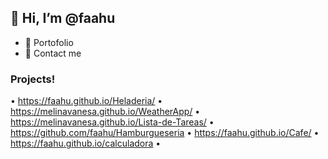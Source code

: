 ##  👋 Hi, I’m @faahu
- 👀 Portofolio
- 🌱 Contact me 
### Projects!
• https://faahu.github.io/Heladeria/ 
• https://melinavanesa.github.io/WeatherApp/
• https://melinavanesa.github.io/Lista-de-Tareas/
• https://github.com/faahu/Hamburgueseria
• https://faahu.github.io/Cafe/
• https://faahu.github.io/calculadora
•
<!---
faaju/faaju is a ✨ special ✨ repository because its `README.md` (this file) appears on your GitHub profile.
You can click the Preview link to take a look at your changes.
--->

